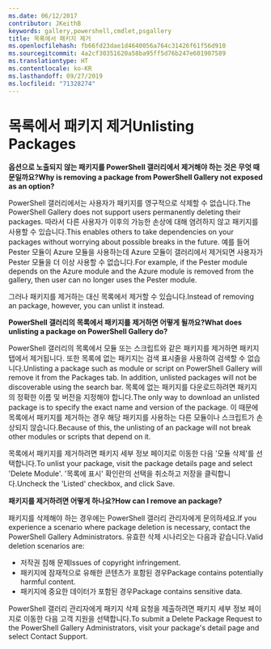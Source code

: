 ```yaml
---
ms.date: 06/12/2017
contributor: JKeithB
keywords: gallery,powershell,cmdlet,psgallery
title: 목록에서 패키지 제거
ms.openlocfilehash: fb66fd23dae1d4640056a764c31426f61f56d910
ms.sourcegitcommit: 4a2cf30351620a58ba95ff5d76b247e601907589
ms.translationtype: HT
ms.contentlocale: ko-KR
ms.lasthandoff: 09/27/2019
ms.locfileid: "71328274"
---
```

# <a name="unlisting-packages"></a><span data-ttu-id="ac3f5-103">목록에서 패키지 제거</span><span class="sxs-lookup"><span data-stu-id="ac3f5-103">Unlisting Packages</span></span>

<span data-ttu-id="ac3f5-104">**옵션으로 노출되지 않는 패키지를 PowerShell 갤러리에서 제거해야 하는 것은 무엇 때문일까요?**</span><span class="sxs-lookup"><span data-stu-id="ac3f5-104">**Why is removing a package from PowerShell Gallery not exposed as an option?**</span></span>

<span data-ttu-id="ac3f5-105">PowerShell 갤러리에서는 사용자가 패키지를 영구적으로 삭제할 수 없습니다.</span><span class="sxs-lookup"><span data-stu-id="ac3f5-105">The PowerShell Gallery does not support users permanently deleting their packages.</span></span>
<span data-ttu-id="ac3f5-106">따라서 다른 사용자가 이후의 가능한 손상에 대해 염려하지 않고 패키지를 사용할 수 있습니다.</span><span class="sxs-lookup"><span data-stu-id="ac3f5-106">This enables others to take dependencies on your packages without worrying about possible breaks in the future.</span></span>
<span data-ttu-id="ac3f5-107">예를 들어 Pester 모듈이 Azure 모듈을 사용하는데 Azure 모듈이 갤러리에서 제거되면 사용자가 Pester 모듈을 더 이상 사용할 수 없습니다.</span><span class="sxs-lookup"><span data-stu-id="ac3f5-107">For example, if the Pester module depends on the Azure module and the Azure module is removed from the gallery, then user can no longer uses the Pester module.</span></span>

<span data-ttu-id="ac3f5-108">그러나 패키지를 제거하는 대신 목록에서 제거할 수 있습니다.</span><span class="sxs-lookup"><span data-stu-id="ac3f5-108">Instead of removing an package, however, you can unlist it instead.</span></span>

<span data-ttu-id="ac3f5-109">**PowerShell 갤러리의 목록에서 패키지를 제거하면 어떻게 될까요?**</span><span class="sxs-lookup"><span data-stu-id="ac3f5-109">**What does unlisting a package on PowerShell Gallery do?**</span></span>

<span data-ttu-id="ac3f5-110">PowerShell 갤러리의 목록에서 모듈 또는 스크립트와 같은 패키지를 제거하면 패키지 탭에서 제거됩니다. 또한 목록에 없는 패키지는 검색 표시줄을 사용하여 검색할 수 없습니다.</span><span class="sxs-lookup"><span data-stu-id="ac3f5-110">Unlisting a package such as module or script on PowerShell Gallery will remove it from the Packages tab. In addition, unlisted packages will not be discoverable using the search bar.</span></span>
<span data-ttu-id="ac3f5-111">목록에 없는 패키지를 다운로드하려면 패키지의 정확한 이름 및 버전을 지정해야 합니다.</span><span class="sxs-lookup"><span data-stu-id="ac3f5-111">The only way to download an unlisted package is to specify the exact name and version of the package.</span></span>
<span data-ttu-id="ac3f5-112">이 때문에 목록에서 패키지를 제거하는 경우 해당 패키지를 사용하는 다른 모듈이나 스크립트가 손상되지 않습니다.</span><span class="sxs-lookup"><span data-stu-id="ac3f5-112">Because of this, the unlisting of an package will not break other modules or scripts that depend on it.</span></span>

<span data-ttu-id="ac3f5-113">목록에서 패키지를 제거하려면 패키지 세부 정보 페이지로 이동한 다음 '모듈 삭제'를 선택합니다.</span><span class="sxs-lookup"><span data-stu-id="ac3f5-113">To unlist your package, visit the package details page and select 'Delete Module'.</span></span> <span data-ttu-id="ac3f5-114">'목록에 표시' 확인란의 선택을 취소하고 저장을 클릭합니다.</span><span class="sxs-lookup"><span data-stu-id="ac3f5-114">Uncheck the 'Listed' checkbox, and click Save.</span></span>

<span data-ttu-id="ac3f5-115">**패키지를 제거하려면 어떻게 하나요?**</span><span class="sxs-lookup"><span data-stu-id="ac3f5-115">**How can I remove an package?**</span></span>

<span data-ttu-id="ac3f5-116">패키지를 삭제해야 하는 경우에는 PowerShell 갤러리 관리자에게 문의하세요.</span><span class="sxs-lookup"><span data-stu-id="ac3f5-116">If you experience a scenario where package deletion is necessary, contact the PowerShell Gallery Administrators.</span></span>
<span data-ttu-id="ac3f5-117">유효한 삭제 시나리오는 다음과 같습니다.</span><span class="sxs-lookup"><span data-stu-id="ac3f5-117">Valid deletion scenarios are:</span></span>
- <span data-ttu-id="ac3f5-118">저작권 침해 문제</span><span class="sxs-lookup"><span data-stu-id="ac3f5-118">Issues of copyright infringement.</span></span>
- <span data-ttu-id="ac3f5-119">패키지에 잠재적으로 유해한 콘텐츠가 포함된 경우</span><span class="sxs-lookup"><span data-stu-id="ac3f5-119">Package contains potentially harmful content.</span></span>
- <span data-ttu-id="ac3f5-120">패키지에 중요한 데이터가 포함된 경우</span><span class="sxs-lookup"><span data-stu-id="ac3f5-120">Package contains sensitive data.</span></span>

<span data-ttu-id="ac3f5-121">PowerShell 갤러리 관리자에게 패키지 삭제 요청을 제출하려면 패키지 세부 정보 페이지로 이동한 다음 고객 지원을 선택합니다.</span><span class="sxs-lookup"><span data-stu-id="ac3f5-121">To submit a Delete Package Request to the PowerShell Gallery Administrators, visit your package's detail page and select Contact Support.</span></span>
